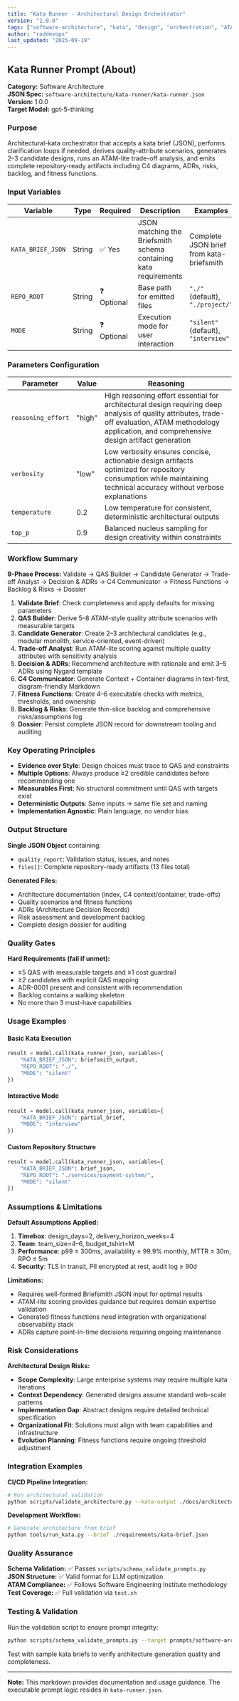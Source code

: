 ```yaml
---
title: "Kata Runner - Architectural Design Orchestrator"
version: "1.0.0"
tags: ["software-architecture", "kata", "design", "orchestration", "ATAM"]
author: "raddevops"
last_updated: "2025-09-19"
---
```


## Kata Runner Prompt (About)

**Category:** Software Architecture  
**JSON Spec:** `software-architecture/kata-runner/kata-runner.json`  
**Version:** 1.0.0  
**Target Model:** gpt-5-thinking  

### Purpose
Architectural-kata orchestrator that accepts a kata brief (JSON), performs clarification loops if needed, derives quality-attribute scenarios, generates 2–3 candidate designs, runs an ATAM-lite trade-off analysis, and emits complete repository-ready artifacts including C4 diagrams, ADRs, risks, backlog, and fitness functions.

### Input Variables

| Variable | Type | Required | Description | Examples |
|----------|------|----------|-------------|----------|
| `KATA_BRIEF_JSON` | String | ✅ Yes | JSON matching the Briefsmith schema containing kata requirements | Complete JSON brief from kata-briefsmith |
| `REPO_ROOT` | String | ❓ Optional | Base path for emitted files | `"./"` (default), `"./project/"` |
| `MODE` | String | ❓ Optional | Execution mode for user interaction | `"silent"` (default), `"interview"` |

### Parameters Configuration

| Parameter | Value | Reasoning |
|-----------|--------|-----------|
| `reasoning_effort` | "high" | High reasoning effort essential for architectural design requiring deep analysis of quality attributes, trade-off evaluation, ATAM methodology application, and comprehensive design artifact generation |
| `verbosity` | "low" | Low verbosity ensures concise, actionable design artifacts optimized for repository consumption while maintaining technical accuracy without verbose explanations |
| `temperature` | 0.2 | Low temperature for consistent, deterministic architectural outputs |
| `top_p` | 0.9 | Balanced nucleus sampling for design creativity within constraints |

### Workflow Summary
**9-Phase Process:** Validate → QAS Builder → Candidate Generator → Trade-off Analyst → Decision & ADRs → C4 Communicator → Fitness Functions → Backlog & Risks → Dossier

1. **Validate Brief**: Check completeness and apply defaults for missing parameters
2. **QAS Builder**: Derive 5–8 ATAM-style quality attribute scenarios with measurable targets
3. **Candidate Generator**: Create 2–3 architectural candidates (e.g., modular monolith, service-oriented, event-driven)
4. **Trade-off Analyst**: Run ATAM-lite scoring against multiple quality attributes with sensitivity analysis
5. **Decision & ADRs**: Recommend architecture with rationale and emit 3–5 ADRs using Nygard template
6. **C4 Communicator**: Generate Context + Container diagrams in text-first, diagram-friendly Markdown
7. **Fitness Functions**: Create 4–6 executable checks with metrics, thresholds, and ownership
8. **Backlog & Risks**: Generate thin-slice backlog and comprehensive risks/assumptions log
9. **Dossier**: Persist complete JSON record for downstream tooling and auditing

### Key Operating Principles
- **Evidence over Style**: Design choices must trace to QAS and constraints
- **Multiple Options**: Always produce ≥2 credible candidates before recommending one
- **Measurables First**: No structural commitment until QAS with targets exist
- **Deterministic Outputs**: Same inputs → same file set and naming
- **Implementation Agnostic**: Plain language, no vendor bias

### Output Structure
**Single JSON Object** containing:
- `quality_report`: Validation status, issues, and notes
- `files[]`: Complete repository-ready artifacts (13 files total)

**Generated Files:**
- Architecture documentation (index, C4 context/container, trade-offs)
- Quality scenarios and fitness functions
- ADRs (Architecture Decision Records)
- Risk assessment and development backlog
- Complete design dossier for auditing

### Quality Gates
**Hard Requirements (fail if unmet):**
- ≥5 QAS with measurable targets and ≥1 cost guardrail
- ≥2 candidates with explicit QAS mapping
- ADR-0001 present and consistent with recommendation
- Backlog contains a walking skeleton
- No more than 3 must-have capabilities

### Usage Examples

#### Basic Kata Execution
```python
result = model.call(kata_runner_json, variables={
    "KATA_BRIEF_JSON": briefsmith_output,
    "REPO_ROOT": "./",
    "MODE": "silent"
})
```

#### Interactive Mode
```python  
result = model.call(kata_runner_json, variables={
    "KATA_BRIEF_JSON": partial_brief,
    "MODE": "interview"
})
```

#### Custom Repository Structure
```python
result = model.call(kata_runner_json, variables={
    "KATA_BRIEF_JSON": brief_json,
    "REPO_ROOT": "./services/payment-system/",
    "MODE": "silent"
})
```

### Assumptions & Limitations

**Default Assumptions Applied:**
1. **Timebox**: design_days=2, delivery_horizon_weeks=4
2. **Team**: team_size=4–6, budget_tshirt=M
3. **Performance**: p99 ≤ 300ms, availability ≥ 99.9% monthly, MTTR ≤ 30m, RPO ≤ 5m
4. **Security**: TLS in transit, PII encrypted at rest, audit log ≥ 90d

**Limitations:**
- Requires well-formed Briefsmith JSON input for optimal results
- ATAM-lite scoring provides guidance but requires domain expertise validation
- Generated fitness functions need integration with organizational observability stack
- ADRs capture point-in-time decisions requiring ongoing maintenance

### Risk Considerations

**Architectural Design Risks:**
- **Scope Complexity**: Large enterprise systems may require multiple kata iterations
- **Context Dependency**: Generated designs assume standard web-scale patterns
- **Implementation Gap**: Abstract designs require detailed technical specification
- **Organizational Fit**: Solutions must align with team capabilities and infrastructure
- **Evolution Planning**: Fitness functions require ongoing threshold adjustment

### Integration Examples

**CI/CD Pipeline Integration:**
```bash
# Run architectural validation
python scripts/validate_architecture.py --kata-output ./docs/architecture/
```

**Development Workflow:**
```bash
# Generate architecture from brief
python tools/run_kata.py --brief ./requirements/kata-brief.json
```

### Quality Assurance

**Schema Validation:** ✅ Passes `scripts/schema_validate_prompts.py`  
**JSON Structure:** ✅ Valid format for LLM optimization  
**ATAM Compliance:** ✅ Follows Software Engineering Institute methodology  
**Test Coverage:** ✅ Full validation via `test.sh`

### Testing & Validation

Run the validation script to ensure prompt integrity:
```bash
python scripts/schema_validate_prompts.py --target prompts/software-architecture/kata-runner/kata-runner.json
```

Test with sample kata briefs to verify architecture generation quality and completeness.

---

**Note:** This markdown provides documentation and usage guidance. The executable prompt logic resides in `kata-runner.json`.
